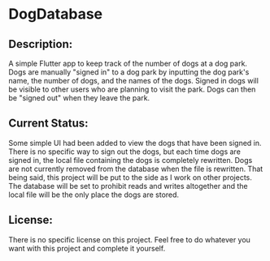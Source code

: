 # DogDatabase
## Description:
A simple Flutter app to keep track of the number of dogs at a dog park. Dogs are manually "signed in" to a dog park by inputting the dog park's name, the number of dogs, and the names of the dogs. Signed in dogs will be visible to other users who are planning to visit the park. Dogs can then be "signed out" when they leave the park.

## Current Status:
Some simple UI had been added to view the dogs that have been signed in. There is no specific way to sign out the dogs, but each time dogs are signed in, the local file containing the dogs is completely rewritten. Dogs are not currently removed from the database when the file is rewritten. That being said, this project will be put to the side as I work on other projects. The database will be set to prohibit reads and writes altogether and the local file will be the only place the dogs are stored. 

## License:
There is no specific license on this project. Feel free to do whatever you want with this project and complete it yourself.
